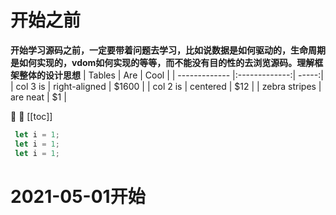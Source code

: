 # 开始之前

**开始学习源码之前，一定要带着问题去学习，比如说数据是如何驱动的，生命周期是如何实现的，vdom如何实现的等等，而不能没有目的性的去浏览源码。理解框架整体的设计思想**
| Tables        | Are           | Cool  |
| ------------- |:-------------:| -----:|
| col 3 is      | right-aligned | $1600 |
| col 2 is      | centered      |   $12 |
| zebra stripes | are neat      |    $1 |


:tada: :100:
[[toc]]

```js
 let i = 1;
 let i = 1;
 let i = 1;
```
# 2021-05-01开始